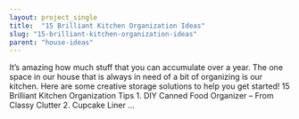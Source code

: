 ```yaml
---
layout: project_single
title:  "15 Brilliant Kitchen Organization Ideas"
slug: "15-brilliant-kitchen-organization-ideas"
parent: "house-ideas"
---
```

It’s amazing how much stuff that you can accumulate over a year. The one space in our house that is always in need of a bit of organizing is our kitchen. Here are some creative storage solutions to help you get started! 15 Brilliant Kitchen Organization Tips 1. DIY Canned Food Organizer – From Classy Clutter 2. Cupcake Liner …